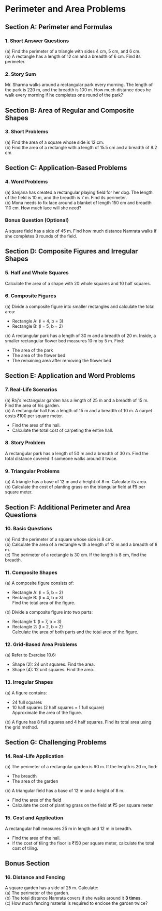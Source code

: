 
# **Perimeter and Area Problems**

## **Section A: Perimeter and Formulas**

### 1. Short Answer Questions  
(a) Find the perimeter of a triangle with sides 4 cm, 5 cm, and 6 cm.  
(b) A rectangle has a length of 12 cm and a breadth of 6 cm. Find its perimeter.  

### 2. Story Sum  
Mr. Sharma walks around a rectangular park every morning. The length of the park is 220 m, and the breadth is 100 m. How much distance does he walk every morning if he completes one round of the park?  
 
## **Section B: Area of Regular and Composite Shapes**

### 3. Short Problems  
(a) Find the area of a square whose side is 12 cm.  
(b) Find the area of a rectangle with a length of 15.5 cm and a breadth of 8.2 cm.  
 
## **Section C: Application-Based Problems**

### 4. Word Problems  
(a) Sanjana has created a rectangular playing field for her dog. The length of the field is 10 m, and the breadth is 7 m. Find its perimeter.  
(b) Mona needs to fix lace around a blanket of length 150 cm and breadth 110 cm. How much lace will she need?  

### Bonus Question (Optional)  
A square field has a side of 45 m. Find how much distance Namrata walks if she completes 3 rounds of the field.  
 
## **Section D: Composite Figures and Irregular Shapes**

### 5. Half and Whole Squares  
Calculate the area of a shape with 20 whole squares and 10 half squares.  

### 6. Composite Figures  
(a) Divide a composite figure into smaller rectangles and calculate the total area:  
   - Rectangle A: (l = 4, b = 3)  
   - Rectangle B: (l = 5, b = 2)  

(b) A rectangular park has a length of 30 m and a breadth of 20 m. Inside, a smaller rectangular flower bed measures 10 m by 5 m. Find:  
   - The area of the park  
   - The area of the flower bed  
   - The remaining area after removing the flower bed  
 
## **Section E: Application and Word Problems**

### 7. Real-Life Scenarios  
(a) Raj's rectangular garden has a length of 25 m and a breadth of 15 m. Find the area of his garden.  
(b) A rectangular hall has a length of 15 m and a breadth of 10 m. A carpet costs ₹100 per square meter.  
   - Find the area of the hall.  
   - Calculate the total cost of carpeting the entire hall.  

### 8. Story Problem  
A rectangular park has a length of 50 m and a breadth of 30 m. Find the total distance covered if someone walks around it twice.  

### 9. Triangular Problems  
(a) A triangle has a base of 12 m and a height of 8 m. Calculate its area.  
(b) Calculate the cost of planting grass on the triangular field at ₹5 per square meter.  
 
## **Section F: Additional Perimeter and Area Questions**

### 10. Basic Questions  
(a) Find the perimeter of a square whose side is 8 cm.  
(b) Calculate the area of a rectangle with a length of 12 m and a breadth of 8 m.  
(c) The perimeter of a rectangle is 30 cm. If the length is 8 cm, find the breadth.  

### 11. Composite Shapes  
(a) A composite figure consists of:  
   - Rectangle A: (l = 5, b = 2)  
   - Rectangle B: (l = 4, b = 3)  
   Find the total area of the figure.  

(b) Divide a composite figure into two parts:  
   - Rectangle 1: (l = 7, b = 3)  
   - Rectangle 2: (l = 2, b = 2)  
   Calculate the area of both parts and the total area of the figure.  

### 12. Grid-Based Area Problems  
(a) Refer to Exercise 10.6:  
   - Shape (2): 24 unit squares. Find the area.  
   - Shape (4): 12 unit squares. Find the area.  

### 13. Irregular Shapes  
(a) A figure contains:  
   - 24 full squares  
   - 10 half squares (2 half squares = 1 full square)  
   Approximate the area of the figure.  

(b) A figure has 8 full squares and 4 half squares. Find its total area using the grid method.  
 
## **Section G: Challenging Problems**

### 14. Real-Life Application  
(a) The perimeter of a rectangular garden is 60 m. If the length is 20 m, find:  
   - The breadth  
   - The area of the garden  

(b) A triangular field has a base of 12 m and a height of 8 m.  
   - Find the area of the field  
   - Calculate the cost of planting grass on the field at ₹5 per square meter  

### 15. Cost and Application  
A rectangular hall measures 25 m in length and 12 m in breadth.  
   - Find the area of the hall.  
   - If the cost of tiling the floor is ₹150 per square meter, calculate the total cost of tiling.  
 
## **Bonus Section**

### 16. Distance and Fencing  
A square garden has a side of 25 m. Calculate:  
(a) The perimeter of the garden.  
(b) The total distance Namrata covers if she walks around it **3 times**.  
(c) How much fencing material is required to enclose the garden twice?  
